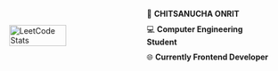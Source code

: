   <div style="display: flex; align-items: center; gap: 20px;">
    <img src="https://leetcard.jacoblin.cool/BB1G1016?theme=dark&font=ABeeZee" alt="LeetCode Stats" style="width: 45%;"/>
    <div style="width: 45%;">
      <ul style="list-style: none; padding: 0;">
        <li style="margin-bottom: 10px;">&#128119; <strong>CHITSANUCHA ONRIT</strong></li>
        <li style="margin-bottom: 10px;">&#128187; <strong>Computer Engineering Student</strong></li>
        <li>&#127760; <strong>Currently Frontend Developer</strong></li>
      </ul>
    </div>
  </div>

